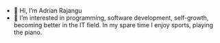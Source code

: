 - 👋 Hi, I’m Adrian Rajangu
- 👀 I’m interested in programming, software development, self-growth, becoming better in the IT field. In my spare time I enjoy sports, playing the piano.

<!---
adrian996/adrian996 is a ✨ special ✨ repository because its `README.md` (this file) appears on your GitHub profile.
You can click the Preview link to take a look at your changes.
--->

